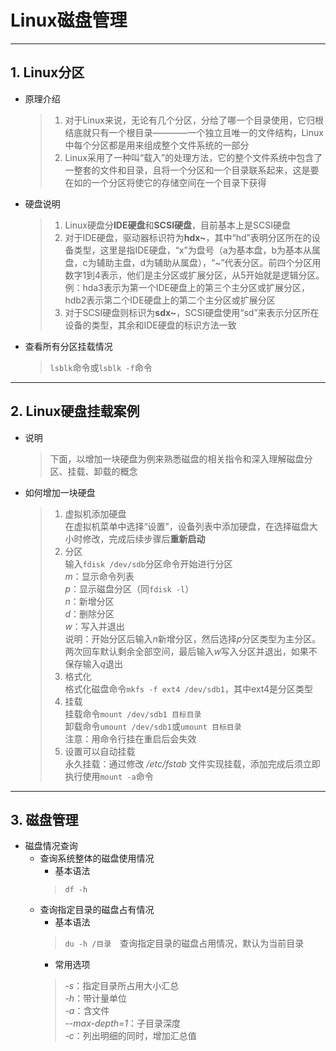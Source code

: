 # Linux磁盘管理  
---
## 1. Linux分区  
+ 原理介绍  
  >1. 对于Linux来说，无论有几个分区，分给了哪一个目录使用，它归根结底就只有一个根目录————一个独立且唯一的文件结构，Linux中每个分区都是用来组成整个文件系统的一部分  
  >2. Linux采用了一种叫“载入”的处理方法，它的整个文件系统中包含了一整套的文件和目录，且将一个分区和一个目录联系起来，这是要在如的一个分区将使它的存储空间在一个目录下获得
+ 硬盘说明
  >1. Linux硬盘分**IDE硬盘**和**SCSI硬盘**，目前基本上是SCSI硬盘
  >2. 对于IDE硬盘，驱动器标识符为**hdx\~**，其中“hd”表明分区所在的设备类型，这里是指IDE硬盘，“x”为盘号（a为基本盘，b为基本从属盘，c为辅助主盘，d为辅助从属盘），“~”代表分区。前四个分区用数字1到4表示，他们是主分区或扩展分区，从5开始就是逻辑分区。例：hda3表示为第一个IDE硬盘上的第三个主分区或扩展分区，hdb2表示第二个IDE硬盘上的第二个主分区或扩展分区  
  >3. 对于SCSI硬盘则标识为**sdx~**，SCSI硬盘使用“sd”来表示分区所在设备的类型，其余和IDE硬盘的标识方法一致
+ 查看所有分区挂载情况
  >`lsblk`命令或`lsblk -f`命令  
---
## 2. Linux硬盘挂载案例
+ 说明
  >下面，以增加一块硬盘为例来熟悉磁盘的相关指令和深入理解磁盘分区、挂载、卸载的概念
+ 如何增加一块硬盘
  >1. 虚拟机添加硬盘  
  在虚拟机菜单中选择“设置”，设备列表中添加硬盘，在选择磁盘大小时修改，完成后续步骤后**重新启动**
  >2. 分区  
  输入`fdisk /dev/sdb`分区命令开始进行分区  
  *m*：显示命令列表  
  *p*：显示磁盘分区（同`fdisk -l`）  
  *n*：新增分区  
  *d*：删除分区  
  *w*：写入并退出  
  说明：开始分区后输入*n*新增分区，然后选择*p*分区类型为主分区。两次回车默认剩余全部空间，最后输入*w*写入分区并退出，如果不保存输入*q*退出
  >3. 格式化  
  格式化磁盘命令`mkfs -f ext4 /dev/sdb1`，其中ext4是分区类型
  >4. 挂载  
  挂载命令`mount /dev/sdb1 目标目录`  
  卸载命令`umount /dev/sdb1`或`umount 目标目录`  
  注意：用命令行挂在重启后会失效  
  >5. 设置可以自动挂载  
  永久挂载：通过修改 */etc/fstab* 文件实现挂载，添加完成后须立即执行使用`mount -a`命令
---
## 3. 磁盘管理
+ 磁盘情况查询
  + 查询系统整体的磁盘使用情况
    + 基本语法  
    >`df -h`
  + 查询指定目录的磁盘占有情况
    + 基本语法
    >`du -h /目录`&emsp;查询指定目录的磁盘占用情况，默认为当前目录
    + 常用选项  
    >*-s*：指定目录所占用大小汇总  
    *-h*：带计量单位  
    *-a*：含文件  
    *--max-depth=1*：子目录深度  
    *-c*：列出明细的同时，增加汇总值